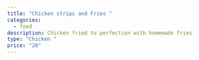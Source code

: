 ```yaml
---
title: "Chicken strips and Fries "
categories:
  - food
description: Chicken fried to perfection with homemade fries
type: "Chicken "
price: "20"
---
```

